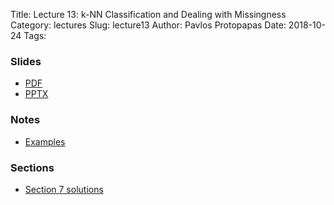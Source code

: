 Title: Lecture 13: k-NN Classification and Dealing with Missingness
Category: lectures
Slug: lecture13
Author: Pavlos Protopapas
Date: 2018-10-24
Tags:


### Slides

- [PDF]({attach}presentation/Lecture13_kNN_Missing.pdf)
- [PPTX]({attach}presentation/Lecture13_kNN_Missing.pptx)

### Notes
- [Examples]({filename}notes/Lecture13_Notebook.ipynb)

### Sections

- [Section 7 solutions]({filename}../../sections/section7/notebook/section_7_solutions.ipynb)